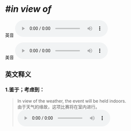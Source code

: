 # ***\#in view of*** 
英音
<audio src="./media/in view of1_AAC.aac" controls="controls"></audio>

美音
<audio src="./media/in view of2_AAC.aac" controls="controls"></audio>



  

英文释义
---
### 1.**鉴于；考虑到：**  

 > In view of the weather, the event will be held indoors.  
 > 由于天气的缘故，这项比赛将在室内进行。    
<audio src="./media/17-view.aac" controls="controls"></audio>


